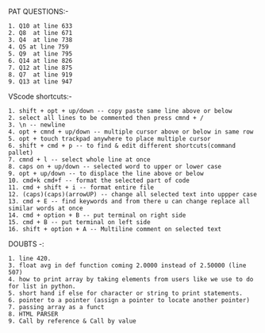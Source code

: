 PAT QUESTIONS:-
    
    1. Q10 at line 633
    2. Q8  at line 671
    3. Q4  at line 738
    4. Q5 at line 759
    5. Q9  at line 795
    6. Q14 at line 826
    7. Q12 at line 875
    8. Q7  at line 919
    9. Q13 at line 947




VScode shortcuts:-          
    
    1. shift + opt + up/down -- copy paste same line above or below
    2. select all lines to be commented then press cmnd + /
    3. \n -- newline
    4. opt + cmnd + up/down -- multiple cursor above or below in same row
    5. opt + touch trackpad anywhere to place multiple cursor
    6. shift + cmd + p -- to find & edit different shortcuts(command pallet)
    7. cmnd + l -- select whole line at once
    8. caps on + up/down -- selected word to upper or lower case
    9. opt + up/down -- to displace the line above or below
    10. cmd+k cmd+f -- format the selected part of code 
    11. cmd + shift + i -- format entire file 
    12. (caps)(caps)(arrowUP) -- change all selected text into uppper case 
    13. cmd + E -- find keywords and from there u can change replace all similar words at once
    14. cmd + option + B -- put terminal on right side 
    15. cmd + B -- put terminal on left side 
    16. shift + option + A -- Multiline comment on selected text


DOUBTS -:             
     
    1. line 420.
    3. float avg in def function coming 2.0000 instead of 2.50000 (line 507)
    4. how to print array by taking elements from users like we use to do for list in python.
    5. short hand if else for character or string to print statements.
    6. pointer to a pointer (assign a pointer to locate another pointer)
    7. passing array as a funct
    8. HTML PARSER
    9. Call by reference & Call by value
